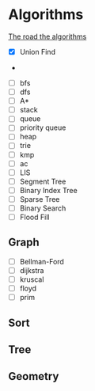 # Algorithms

[The road the algorithms](https://zhuanlan.zhihu.com/p/105467597)

- [x] Union Find
- 
- [ ] bfs
- [ ] dfs
- [ ] A\*
- [ ] stack
- [ ] queue
- [ ] priority queue
- [ ] heap
- [ ] trie
- [ ] kmp
- [ ] ac
- [ ] LIS
- [ ] Segment Tree
- [ ] Binary Index Tree
- [ ] Sparse Tree
- [ ] Binary Search
- [ ] Flood Fill

## Graph

- [ ] Bellman-Ford
- [ ] dijkstra
- [ ] kruscal
- [ ] floyd
- [ ] prim

## Sort
## Tree
## Geometry

